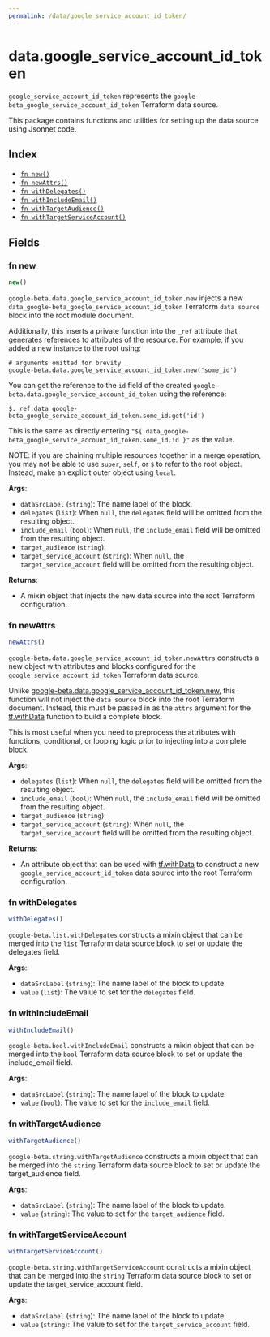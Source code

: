 ```yaml
---
permalink: /data/google_service_account_id_token/
---
```


# data.google_service_account_id_token

`google_service_account_id_token` represents the `google-beta_google_service_account_id_token` Terraform data source.



This package contains functions and utilities for setting up the data source using Jsonnet code.


## Index

* [`fn new()`](#fn-new)
* [`fn newAttrs()`](#fn-newattrs)
* [`fn withDelegates()`](#fn-withdelegates)
* [`fn withIncludeEmail()`](#fn-withincludeemail)
* [`fn withTargetAudience()`](#fn-withtargetaudience)
* [`fn withTargetServiceAccount()`](#fn-withtargetserviceaccount)

## Fields

### fn new

```ts
new()
```


`google-beta.data.google_service_account_id_token.new` injects a new `data_google-beta_google_service_account_id_token` Terraform `data source`
block into the root module document.

Additionally, this inserts a private function into the `_ref` attribute that generates references to attributes of the
resource. For example, if you added a new instance to the root using:

    # arguments omitted for brevity
    google-beta.data.google_service_account_id_token.new('some_id')

You can get the reference to the `id` field of the created `google-beta.data.google_service_account_id_token` using the reference:

    $._ref.data_google-beta_google_service_account_id_token.some_id.get('id')

This is the same as directly entering `"${ data_google-beta_google_service_account_id_token.some_id.id }"` as the value.

NOTE: if you are chaining multiple resources together in a merge operation, you may not be able to use `super`, `self`,
or `$` to refer to the root object. Instead, make an explicit outer object using `local`.

**Args**:
  - `dataSrcLabel` (`string`): The name label of the block.
  - `delegates` (`list`):  When `null`, the `delegates` field will be omitted from the resulting object.
  - `include_email` (`bool`):  When `null`, the `include_email` field will be omitted from the resulting object.
  - `target_audience` (`string`): 
  - `target_service_account` (`string`):  When `null`, the `target_service_account` field will be omitted from the resulting object.

**Returns**:
- A mixin object that injects the new data source into the root Terraform configuration.


### fn newAttrs

```ts
newAttrs()
```


`google-beta.data.google_service_account_id_token.newAttrs` constructs a new object with attributes and blocks configured for the `google_service_account_id_token`
Terraform data source.

Unlike [google-beta.data.google_service_account_id_token.new](#fn-google_service_account_id_tokennew), this function will not inject the `data source`
block into the root Terraform document. Instead, this must be passed in as the `attrs` argument for the
[tf.withData](https://github.com/tf-libsonnet/core/tree/main/docs#fn-withdata) function to build a complete block.

This is most useful when you need to preprocess the attributes with functions, conditional, or looping logic prior to
injecting into a complete block.

**Args**:
  - `delegates` (`list`):  When `null`, the `delegates` field will be omitted from the resulting object.
  - `include_email` (`bool`):  When `null`, the `include_email` field will be omitted from the resulting object.
  - `target_audience` (`string`): 
  - `target_service_account` (`string`):  When `null`, the `target_service_account` field will be omitted from the resulting object.

**Returns**:
  - An attribute object that can be used with [tf.withData](https://github.com/tf-libsonnet/core/tree/main/docs#fn-withdata) to construct a new `google_service_account_id_token` data source into the root Terraform configuration.


### fn withDelegates

```ts
withDelegates()
```

`google-beta.list.withDelegates` constructs a mixin object that can be merged into the `list`
Terraform data source block to set or update the delegates field.



**Args**:
  - `dataSrcLabel` (`string`): The name label of the block to update.
  - `value` (`list`): The value to set for the `delegates` field.


### fn withIncludeEmail

```ts
withIncludeEmail()
```

`google-beta.bool.withIncludeEmail` constructs a mixin object that can be merged into the `bool`
Terraform data source block to set or update the include_email field.



**Args**:
  - `dataSrcLabel` (`string`): The name label of the block to update.
  - `value` (`bool`): The value to set for the `include_email` field.


### fn withTargetAudience

```ts
withTargetAudience()
```

`google-beta.string.withTargetAudience` constructs a mixin object that can be merged into the `string`
Terraform data source block to set or update the target_audience field.



**Args**:
  - `dataSrcLabel` (`string`): The name label of the block to update.
  - `value` (`string`): The value to set for the `target_audience` field.


### fn withTargetServiceAccount

```ts
withTargetServiceAccount()
```

`google-beta.string.withTargetServiceAccount` constructs a mixin object that can be merged into the `string`
Terraform data source block to set or update the target_service_account field.



**Args**:
  - `dataSrcLabel` (`string`): The name label of the block to update.
  - `value` (`string`): The value to set for the `target_service_account` field.
